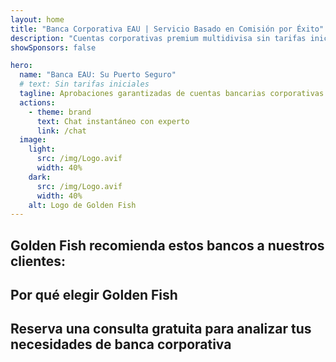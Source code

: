 ```yaml
---
layout: home
title: "Banca Corporativa EAU | Servicio Basado en Comisión por Éxito"
description: "Cuentas corporativas premium multidivisa sin tarifas iniciales - pague solo después de la aprobación. Gestión completa de solicitudes con 96% de tasa de éxito. Apertura de cuenta garantizada."
showSponsors: false

hero:
  name: "Banca EAU: Su Puerto Seguro"
  # text: Sin tarifas iniciales
  tagline: Aprobaciones garantizadas de cuentas bancarias corporativas en 2025. <span class="hl">Sin tarifas iniciales</span> - pague solo después de la aprobación. 96% de tasa de éxito.
  actions:
    - theme: brand
      text: Chat instantáneo con experto
      link: /chat
  image:
    light:
      src: /img/Logo.avif
      width: 40%
    dark:
      src: /img/Logo.avif
      width: 40%
    alt: Logo de Golden Fish
---
```


<FeatureCards :features="[
  {
    title: 'Aprobaciones de Cuenta Garantizadas',
    bullet: '✓',
    items: [
      'Garantía de dos meses para la primera aprobación de cuenta',
      'Garantía de tres meses para la segunda cuenta',
      'Preparación de plan de negocio de calidad',
      'Soporte integral de diligencia debida',
      'Estrategia de comunicación directa con el banco',
      'Configuración completa del paquete bancario'
    ],
    linkText: 'Saber más',
    link: '../../corporate-banking-services/guaranteed-account-approvals',
    icon: {
      light: '/video/iStock-2186765808.mp4',
      dark: '/video/iStock-2166377244.mp4',
      alt: 'Requisitos Bancarios',
    }
  },
]" />

<FeatureCards :features="[
  {
    title: 'Cuentas bancarias EAU para negocios de alto riesgo',
    items: [
      'Orientación experta en diligencia debida mejorada (EDD)',
      'Monitoreo de transacciones y gestión de riesgos', 
      'Configuración de políticas y procedimientos de cumplimiento',
      'Gestión de relaciones bancarias',
      'Actualizaciones y auditorías de cumplimiento regulares',
      'Planificación de contingencia para seguridad de cuenta'
    ],
    linkText: 'Saber más',
    link: '../../corporate-banking-services/UAE-Bank-Accounts-for-High-Risk-Business',
    icon: {
      light: '/img/iStock-1333000394.avif',
      dark: '/img/iStock-584576538.avif',
      alt: 'Servicios Bancarios',
    }
  },
  {
    title: 'Manténgase en cumplimiento: Proteja su negocio en EAU',
    items: [
      'Auditorías de cumplimiento regulares para identificar riesgos potenciales',
      'Servicios PRO integrales para aprobaciones gubernamentales',
      'Gestión de renovación de licencias y alertas',
      'Consultoría bancaria y mantenimiento de cuentas',
      'Soporte de cumplimiento de IVA y ESR',
      'Cumplimiento de visas de empleados y ley laboral',
      'Talleres de capacitación sobre actualizaciones regulatorias'
    ],
    linkText: 'Saber más',
    link: '../../company-registration/Protect-Your-Business',
    icon: {
      light: '/img/iStock-1382278859.jpg',
      dark: '/img/iStock-1867623684.jpg',
      alt: 'Servicios Bancarios',
    }
  },
  {
    title: 'Beneficios de la Banca Corporativa EAU',
    items: [
      'Sistema bancario sólido con calificación **Aa2** de Moody\'s',
      '**Tipo de cambio USD fijo desde 1980**',
      'Sin restricciones en el movimiento de capital',
      'Reservas extranjeras superiores a US$184 mil millones',
      'Estabilidad política y económica',
      'Sistema bancario respaldado por el gobierno',
      'Banca digital de clase mundial'
    ],
    linkText: 'Saber más',
    link: '../../company-registration/banking',
    icon: {
      light: '/img/iStock-1032707788.jpg',
      dark: '/img/iStock-1152367067.avif',
      alt: 'Proceso Bancario',
    }
  }
]" />

## Golden Fish recomienda estos bancos a nuestros clientes:

<!--@include: /../../include/recommended-banks.md-->

## Por qué elegir Golden Fish

<BenefitsList :features="[
  {
    icon: '🏢',
    title: 'Experiencia local en EAU',
    text: 'Especialistas dedicados en Dubái brindan orientación experta en cada paso del proceso.'
  },
  {
    icon: '📊',
    title: 'Tasa de éxito comprobada',
    text: 'Más del 90% de tasa de aprobación con cientos de visas, cuentas bancarias y registros de empresas emitidos a través de nuestro procesamiento premium.'
  },
  {
    icon: '💸',
    title: '**Tarifas basadas en el éxito**',
    text: '[Pague solo después de la aprobación](/uae-business/benefits/success-based-fees). Transparencia completa sin costos ocultos.'
  },
]" />

## Reserva una consulta gratuita para analizar tus necesidades de banca corporativa

<ContactForm buttonText="Habla con un experto" />
